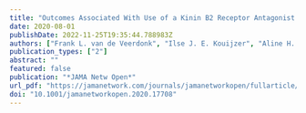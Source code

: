 ```yaml
---
title: "Outcomes Associated With Use of a Kinin B2 Receptor Antagonist Among Patients With COVID-19"
date: 2020-08-01
publishDate: 2022-11-25T19:35:44.788983Z
authors: ["Frank L. van de Veerdonk", "Ilse J. E. Kouijzer", "Aline H. de Nooijer", "Hans G. van der Hoeven", "Coen Maas", "Mihai G. Netea", "Roger J. M. Brüggemann"]
publication_types: ["2"]
abstract: ""
featured: false
publication: "*JAMA Netw Open*"
url_pdf: "https://jamanetwork.com/journals/jamanetworkopen/fullarticle/2769237"
doi: "10.1001/jamanetworkopen.2020.17708"
---
```


